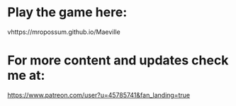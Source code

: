 # Play the game here:
vhttps://mropossum.github.io/Maeville

# For more content and updates check me at:
https://www.patreon.com/user?u=45785741&fan_landing=true
